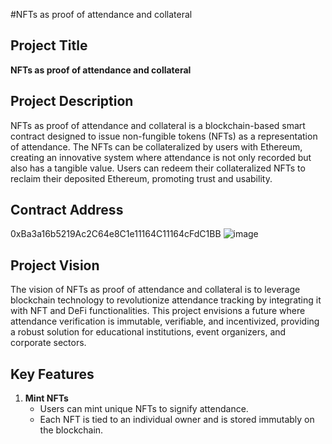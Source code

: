 #NFTs as proof of attendance and collateral

## Project Title
**NFTs as proof of attendance and collateral**

## Project Description
NFTs as proof of attendance and collateral is a blockchain-based smart contract designed to issue non-fungible tokens (NFTs) as a representation of attendance. The NFTs can be collateralized by users with Ethereum, creating an innovative system where attendance is not only recorded but also has a tangible value. Users can redeem their collateralized NFTs to reclaim their deposited Ethereum, promoting trust and usability.

## Contract Address
0xBa3a16b5219Ac2C64e8C1e11164C11164cFdC1BB
![image](https://github.com/user-attachments/assets/54e7660f-b7f8-4372-aab9-efea3ca90bf6)


## Project Vision
The vision of NFTs as proof of attendance and collateral is to leverage blockchain technology to revolutionize attendance tracking by integrating it with NFT and DeFi functionalities. This project envisions a future where attendance verification is immutable, verifiable, and incentivized, providing a robust solution for educational institutions, event organizers, and corporate sectors.

## Key Features
1. **Mint NFTs**
   - Users can mint unique NFTs to signify attendance.
   - Each NFT is tied to an individual owner and is stored immutably on the blockchain.


